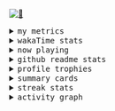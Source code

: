 [![🐙](https://hits.seeyoufarm.com/api/count/incr/badge.svg?url=https%3A%2F%2Fgithub.com%2Fktnkk%2Fhit-counter&count_bg=%23070707&title_bg=%23070707&icon=&icon_color=%23E7E7E7&title=visitors&edge_flat=true)](https://hits.seeyoufarm.com)

<details>
  <summary> <samp>my metrics</samp></summary>
  
  <br>
  
 ![🐳](https://github.com/kkhys/kkhys/blob/main/github-metrics.svg)
  
  ***
</details>

<details>
  <summary> <samp>wakaTime stats</samp></summary>
  
  <br>
  
<!--START_SECTION:waka-->
![Code Time](http://img.shields.io/badge/Code%20Time-2%2C458%20hrs%2051%20mins-blue)

**🐱 My GitHub Data** 

> 📦 5.0 MB Used in GitHub's Storage 
 > 
> 🏆 258 Contributions in the Year 2024
 > 
> 💼 Opted to Hire
 > 
> 📜 9 Public Repositories 
 > 
> 🔑 23 Private Repositories 
 > 
**I'm an Early 🐤** 

```text
🌞 Morning                5298 commits        █████████░░░░░░░░░░░░░░░░   34.25 % 
🌆 Daytime                3282 commits        █████░░░░░░░░░░░░░░░░░░░░   21.22 % 
🌃 Evening                5305 commits        █████████░░░░░░░░░░░░░░░░   34.29 % 
🌙 Night                  1584 commits        ███░░░░░░░░░░░░░░░░░░░░░░   10.24 % 
```
📅 **I'm Most Productive on Thursday** 

```text
Monday                   2245 commits        ████░░░░░░░░░░░░░░░░░░░░░   14.51 % 
Tuesday                  2217 commits        ████░░░░░░░░░░░░░░░░░░░░░   14.33 % 
Wednesday                2162 commits        ███░░░░░░░░░░░░░░░░░░░░░░   13.98 % 
Thursday                 2271 commits        ████░░░░░░░░░░░░░░░░░░░░░   14.68 % 
Friday                   2196 commits        ████░░░░░░░░░░░░░░░░░░░░░   14.20 % 
Saturday                 2164 commits        ███░░░░░░░░░░░░░░░░░░░░░░   13.99 % 
Sunday                   2214 commits        ████░░░░░░░░░░░░░░░░░░░░░   14.31 % 
```


📊 **This Week I Spent My Time On** 

```text
🕑︎ Time Zone: Asia/Tokyo

💬 Programming Languages: 
Other                    50 hrs 46 mins      █████████████████░░░░░░░░   69.26 % 
TypeScript               8 hrs 25 mins       ███░░░░░░░░░░░░░░░░░░░░░░   11.49 % 
MDX                      4 hrs 15 mins       █░░░░░░░░░░░░░░░░░░░░░░░░   05.81 % 
Java                     4 hrs               █░░░░░░░░░░░░░░░░░░░░░░░░   05.48 % 
HTML                     1 hr 49 mins        █░░░░░░░░░░░░░░░░░░░░░░░░   02.48 % 

🔥 Editors: 
Chrome                   50 hrs 46 mins      █████████████████░░░░░░░░   69.26 % 
WebStorm                 12 hrs 50 mins      ████░░░░░░░░░░░░░░░░░░░░░   17.51 % 
Intellijidea             9 hrs 36 mins       ███░░░░░░░░░░░░░░░░░░░░░░   13.12 % 
DataGrip                 5 mins              ░░░░░░░░░░░░░░░░░░░░░░░░░   00.12 % 

💻 Operating System: 
Mac                      73 hrs 18 mins      █████████████████████████   100.00 % 
```


 Last Updated on 2024/01/20 18:37:14 UTC
<!--END_SECTION:waka-->
  
  ***
</details>


<details>
  <summary> <samp>now playing</samp></summary>
  
  <br>
 
 [![🐟](https://spotify-github-profile.vercel.app/api/view?uid=31ryofms4dnv7mrohhepo4c4zgqu&cover_image=true&theme=default&show_offline=false&background_color=121212&bar_color=53b14f&bar_color_cover=false)](https://open.spotify.com/user/31ryofms4dnv7mrohhepo4c4zgqu)
  
  ***
</details>

<details>
  <summary> <samp>github readme stats</samp></summary>
  
  <br>
  
 <p align="left"> 
  <img alt="🐠" src="https://github-readme-stats.vercel.app/api?username=kkhys&count_private=true&show_icons=true&theme=dark&include_all_commits=true" />
  <img alt="🐟" src="https://github-readme-stats.vercel.app/api/top-langs/?username=kkhys&layout=compact&theme=dark&langs_count=10&hide=HTML,CSS,SCSS" />
</p>
  
  ***
</details>

<details>
  <summary> <samp>profile trophies</samp></summary>
  
  <br>
  
  [![🐬](https://github-profile-trophy.vercel.app/?username=kkhys&rank=SECRET,SSS,SS,S,AAA,AA,A&theme=darkhub&row=1&margin-w=10&no-bg=true)](https://github.com/ryo-ma/github-profile-trophy)
  
  ***
</details>

<details>
  <summary> <samp>summary cards</samp></summary>
  
  <br>
  
  ![🐋](https://github-profile-summary-cards.vercel.app/api/cards/profile-details?username=kkhys&theme=github_dark)
  ![🦑](https://github-profile-summary-cards.vercel.app/api/cards/repos-per-language?username=kkhys&theme=github_dark)
  ![🦭](https://github-profile-summary-cards.vercel.app/api/cards/most-commit-language?username=kkhys&theme=github_dark)
  ![🦀](https://github-profile-summary-cards.vercel.app/api/cards/stats?username=kkhys&theme=github_dark)
  ![🦈](https://github-profile-summary-cards.vercel.app/api/cards/productive-time?username=kkhys&theme=github_dark)
  
  ***
</details>

<details>
  <summary> <samp>streak stats</samp></summary>
  
  <br>
  
  [![🐠](http://github-readme-streak-stats.herokuapp.com?user=kkhys&theme=dark)](https://git.io/streak-stats)
  
  ***
</details>

<details>
  <summary> <samp>activity graph</samp></summary>
  
  <br>
  
  [![🐡](https://github-readme-activity-graph.vercel.app/graph?username=kkhys&theme=xcode)](https://github.com/ashutosh00710/github-readme-activity-graph)
  
  ***
</details>

